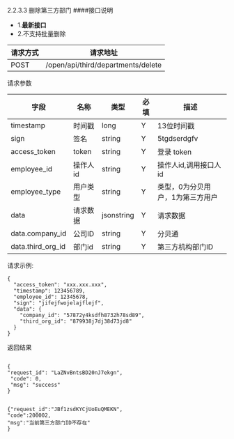 2.2.3.3 删除第三方部门
####接口说明
- 1.**最新接口**
- 2.不支持批量删除

请求方式|请求地址
----|---
POST|/open/api/third/departments/delete

请求参数

字段|名称|类型|必填|描述
-----|-----|----|----|----
timestamp|时间戳 |long |Y|13位时间戳
sign|签名 |string |Y|5tgdserdgfv
access\_token|token | string |Y|登录 token
employee\_id| 操作人id|string |Y|操作人id,调用接口人 id
employee\_type| 用户类型|string|Y|类型，0为分贝用户，1为第三方用户
data |请求数据| jsonstring |Y|请求数据
data.company\_id|公司ID|string|Y|分贝通
data.third\_org\_id|部门id| string |Y|第三方机构部门ID





请求示例:
 
 ```
{
  "access_token": "xxx.xxx.xxx",
  "timestamp": 123456789,
  "employee_id": 12345678,
  "sign": "jifejfwojelajflejf",
  "data": {
    "company_id": "57872y4ksdfh8732h78sd89",
    "third_org_id": "879938j7dj38d73jd8"
  }
}
```

返回结果

```

{
"request_id": "LaZNvBntsBD20nJ7ekgn",
 "code": 0,
 "msg": "success" 
}


{"request_id":"JBf1zsdKYCjUoEuQMEKN",
"code":200002,
"msg":"当前第三方部门ID不存在"
}


```
